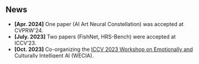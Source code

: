 <h2 id="news">News</h2>

<style>
  #scrollableDiv {
    min-height: 100px;
    height: 100px;
    overflow-y: hidden;
    opacity: 1;
    transition: height 0.5s ease-in-out, opacity 0.5s ease-in-out;
  }
</style>


<ul id="scrollableDiv" onmouseover="showScrollbar()" onmouseout="hideScrollbar()">
  <li><strong>[Apr. 2024]</strong> One paper (AI Art Neural Constellation) was accepted at CVPRW'24.</li>
  <li><strong>[July. 2023]</strong> Two papers (FishNet, HRS-Bench) were accepted at ICCV’23.</li>
  <li><strong>[Oct. 2023]</strong> Co-organizing the <a href="https://iccv23-wecia.github.io/">ICCV 2023 Workshop on Emotionally and Culturally Intelligent AI (WECIA)</a>.</li>
  <li><strong>[Jun. 2023]</strong> Started my internship at <a href="https://www.cvut.cz/en">CTU,Prague<a> with <a href='https://cmp.felk.cvut.cz/~toliageo/'>Pr. Giorgos Tolias</a>.</li>
  <li><strong>[Sep. 2022]</strong>One paper(HR-Talking Face) was accepted at WACV'23.</li>
  <li><strong>[Mar. 2022]</strong> One paper(Artemis 2.0) was accepted at CVPR'22.</li>
  <li><strong>[Dec. 2021]</strong> One paper(Intelligent Video Editing) was accepted at ICVGIP as an Oral.</li>
</ul>

<p></p>
<script>
  function showScrollbar() {
    var div = document.getElementById('scrollableDiv');
    div.style.height = div.scrollHeight + 'px';
    div.style.opacity = 1;
  }
  function hideScrollbar() {
    var div = document.getElementById('scrollableDiv');
    div.style.height = '100px';
    div.style.opacity = 1;
  }
</script>